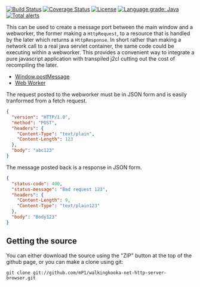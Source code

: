 [![Build Status](https://travis-ci.com/mP1/walkingkooka-net-http-server-browser.svg?branch=master)](https://travis-ci.com/mP1/walkingkooka-net-http-server-browser.svg?branch=master)
[![Coverage Status](https://coveralls.io/repos/github/mP1/walkingkooka-net-http-server-browser/badge.svg?branch=master)](https://coveralls.io/github/mP1/walkingkooka-net-http-server-browser?branch=master)
[![License](https://img.shields.io/badge/License-Apache%202.0-blue.svg)](https://opensource.org/licenses/Apache-2.0)
[![Language grade: Java](https://img.shields.io/lgtm/grade/java/g/mP1/walkingkooka-net-http-server-browser.svg?logo=lgtm&logoWidth=18)](https://lgtm.com/projects/g/mP1/walkingkooka-net-http-server-browser/context:java)
[![Total alerts](https://img.shields.io/lgtm/alerts/g/mP1/walkingkooka-net-http-server-browser.svg?logo=lgtm&logoWidth=18)](https://lgtm.com/projects/g/mP1/walkingkooka-net-http-server-browser/alerts/)

This can be used to create a message port between the main window and a webworker, the former making a `HttpRequest`, to
a resource that is handled by the later which returns a `HttpResponse`. In short rather than making a network call
to a real java servlet container, the same code could be executing within a webworker. This provides a convenient
way to integrate a pure javascript application with transpiled j2cl cutting out the cost of recompiling the later.

- [Window.postMessage](https://developer.mozilla.org/en-US/docs/Web/API/Window/postMessage)
- [Web Worker](https://developer.mozilla.org/en-US/docs/Web/API/Web_Workers_API/Using_web_workers)



The request posted to the webworker must be in JSON form and is easily tranformed from a fetch request.

```json
{
  "version": "HTTP/1.0",
  "method": "POST",
  "headers": {
    "Content-Type": "text/plain",
    "Content-Length": 123
  },
  "body": "abc123"
}
``` 

The message posted back is a response in JSON form.
```json
{
  "status-code": 400,
  "status-message": "Bad request 123",
  "headers": {
    "Content-Length": 9,
    "Content-Type": "text/plain123"
  },
  "body": "Body123"
}
```


## Getting the source

You can either download the source using the "ZIP" button at the top
of the github page, or you can make a clone using git:

```
git clone git://github.com/mP1/walkingkooka-net-http-server-browser.git
```
